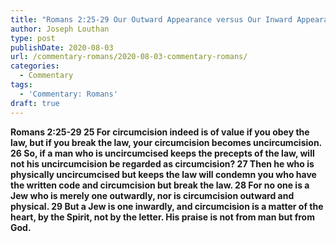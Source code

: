 ```yaml
---
title: "Romans 2:25-29 Our Outward Appearance versus Our Inward Appearance"
author: Joseph Louthan
type: post
publishDate: 2020-08-03
url: /commentary-romans/2020-08-03-commentary-romans/
categories:
  - Commentary
tags:
  - 'Commentary: Romans'
draft: true
---
```


**Romans 2:25-29 25 For circumcision indeed is of value if you obey the law, but if you break the law, your circumcision becomes uncircumcision. 26 So, if a man who is uncircumcised keeps the precepts of the law, will not his uncircumcision be regarded as circumcision? 27 Then he who is physically uncircumcised but keeps the law will condemn you who have the written code and circumcision but break the law. 28 For no one is a Jew who is merely one outwardly, nor is circumcision outward and physical. 29 But a Jew is one inwardly, and circumcision is a matter of the heart, by the Spirit, not by the letter. His praise is not from man but from God.**

